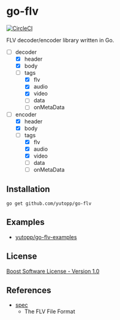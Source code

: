 # go-flv

[![CircleCI](https://circleci.com/gh/yutopp/go-flv.svg?style=svg)](https://circleci.com/gh/yutopp/go-flv)

FLV decoder/encoder library written in Go.

- [ ] decoder
  - [x] header
  - [x] body
  - [ ] tags
    - [x] flv
    - [x] audio
    - [x] video
    - [ ] data
    - [ ] onMetaData
- [ ] encoder
  - [x] header
  - [x] body
  - [ ] tags
    - [x] flv
    - [x] audio
    - [x] video
    - [ ] data
    - [ ] onMetaData
  
## Installation

```
go get github.com/yutopp/go-flv
```

## Examples

- [yutopp/go-flv-examples](https://github.com/yutopp/go-flv-examples)

## License

[Boost Software License - Version 1.0](./LICENSE_1_0.txt)

## References

- [spec](https://wwwimages2.adobe.com/content/dam/acom/en/devnet/flv/video_file_format_spec_v10.pdf)
  - The FLV File Format

